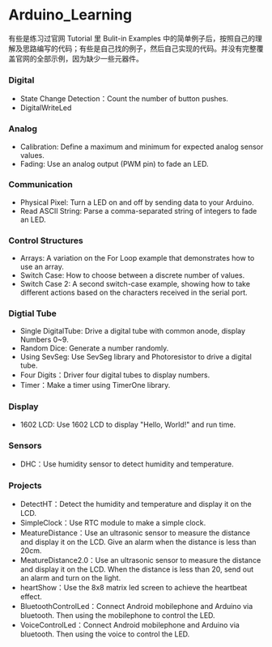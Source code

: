 # Arduino_Learning
有些是练习过官网 Tutorial 里 Bulit-in Examples 中的简单例子后，按照自己的理解及思路编写的代码；有些是自己找的例子，然后自己实现的代码。并没有完整覆盖官网的全部示例，因为缺少一些元器件。


### Digital

+ State Change Detection：Count the number of button pushes.
+ DigitalWriteLed


### Analog

+ Calibration: Define a maximum and minimum for expected analog sensor values.
+ Fading: Use an analog output (PWM pin) to fade an LED.


### Communication

+ Physical Pixel: Turn a LED on and off by sending data to your Arduino.
+ Read ASCII String: Parse a comma-separated string of integers to fade an LED.

### Control Structures
+ Arrays: A variation on the For Loop example that demonstrates how to use an array.
+ Switch Case: How to choose between a discrete number of values.
+ Switch Case 2: A second switch-case example, showing how to take different actions based on the characters received in the serial port.


### Digtial Tube
+ Single DigitalTube: Drive a digital tube with common anode, display Numbers 0~9.
+ Random Dice: Generate a number randomly.
+ Using SevSeg: Use SevSeg library and Photoresistor to drive a digital tube.
+ Four Digits：Driver four digital tubes to display numbers.
+ Timer：Make a timer using TimerOne library.

### Display
+ 1602 LCD:  Use 1602 LCD to display "Hello, World!" and run time.

### Sensors
+ DHC：Use humidity sensor to detect humidity and temperature.

### Projects
+ DetectHT：Detect the humidity and temperature and display it on the LCD.
+ SimpleClock：Use RTC module to make a simple clock.
+ MeatureDistance：Use an ultrasonic sensor to measure the distance and display it on the LCD. Give an alarm when the distance is less than 20cm.
+ MeatureDistance2.0：Use an ultrasonic sensor to measure the distance and display it on the LCD. When the distance is less than 20, send out an alarm and turn on the light.
+ heartShow：Use the 8x8 matrix led screen to achieve the heartbeat effect.
+ BluetoothControlLed：Connect Android mobilephone and Arduino via bluetooth. Then using the mobilephone to control the LED.
+ VoiceControlLed：Connect Android mobilephone and Arduino via bluetooth. Then using the voice to control the LED.
